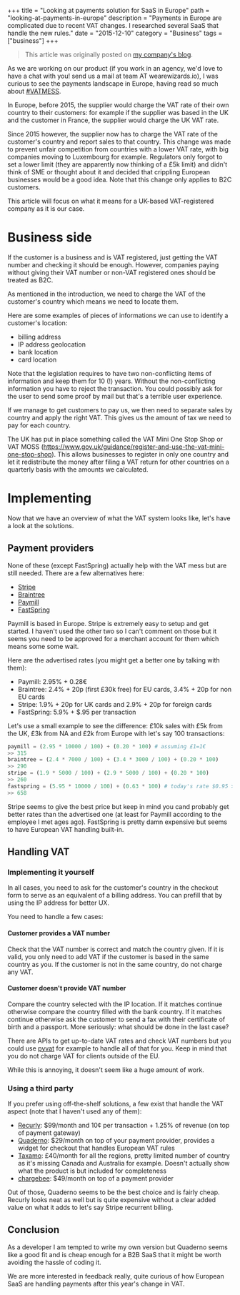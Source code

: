 +++
title = "Looking at payments solution for SaaS in Europe"
path = "looking-at-payments-in-europe"
description = "Payments in Europe are complicated due to recent VAT changes. I researched several SaaS that handle the new rules."
date = "2015-12-10"
category = "Business"
tags = ["business"]
+++

> This article was originally posted on [my company's blog](https://blog.wearewizards.io/looking-at-payments-solution-for-saas-in-europe).

As we are working on our product (if you work in an agency, we'd love to have a chat with you! send us a mail at team AT wearewizards.io), I was curious to see the payments landscape in Europe, having read so much about [#VATMESS](https://twitter.com/hashtag/vatmess).

In Europe, before 2015, the supplier would charge the VAT rate of their own country to their customers: for example if the supplier was based in the UK and the customer in France, the supplier would charge the UK VAT rate.

Since 2015 however, the supplier now has to charge the VAT rate of the customer's country and report sales to that country. This change was made to prevent unfair competition from countries with a lower VAT rate, with big companies moving to Luxembourg for example. Regulators only forgot to set a lower limit (they are apparently now thinking of a £5k limit) and didn't think of SME or thought about it and decided that crippling European businesses would be a good idea.
Note that this change only applies to B2C customers.


This article will focus on what it means for a UK-based VAT-registered company as it is our case.


# Business side
If the customer is a business and is VAT registered, just getting the VAT number and checking it should be enough. However, companies paying without giving their VAT number or non-VAT registered ones should be treated as B2C.

As mentioned in the introduction, we need to charge the VAT of the customer's country which means we need to locate them.

Here are some examples of pieces of informations we can use to identify a customer's location:

- billing address
- IP address geolocation
- bank location
- card location

Note that the legislation requires to have two non-conflicting items of information and keep them for 10 (!) years. 
Without the non-conflicting information you have to reject the transaction. You could possibly ask for the user to send some proof by mail but that's a terrible user experience.

If we manage to get customers to pay us, we then need to separate sales by country and apply the right VAT. This gives us the amount of tax we need to pay for each country.

The UK has put in place something called the VAT Mini One Stop Shop or VAT MOSS (https://www.gov.uk/guidance/register-and-use-the-vat-mini-one-stop-shop). This allows businesses to register in only one country and let it redistribute the money after filing a VAT return for other countries on a quarterly basis with the amounts we calculated.


# Implementing
Now that we have an overview of what the VAT system looks like, let's have a look at the solutions.

## Payment providers
None of these (except FastSpring) actually help with the VAT mess but are still needed.
There are a few alternatives here:

- [Stripe](https://stripe.com)
- [Braintree](https://www.braintreepayments.com/)
- [Paymill](https://www.paymill.com/)
- [FastSpring](http://www.fastspring.com/)

Paymill is based in Europe. Stripe is extremely easy to setup and get started. I haven't used the other two so I can't comment on those but it seems you need to be approved for a merchant account for them which means some some wait.

Here are the advertised rates (you might get a better one by talking with them):

- Paymill: 2.95% + 0.28€
- Braintree: 2.4% + 20p (first £30k free) for EU cards, 3.4% + 20p for non EU cards
- Stripe: 1.9% + 20p for UK cards and 2.9% + 20p for foreign cards
- FastSpring: 5.9% + $.95 per transaction

Let's use a small example to see the difference: £10k sales with £5k from the UK, £3k from NA and £2k from Europe with let's say 100 transactions:

```python
paymill = (2.95 * 10000 / 100) + (0.20 * 100) # assuming £1=1€
>> 315
braintree = (2.4 * 7000 / 100) + (3.4 * 3000 / 100) + (0.20 * 100)
>> 290
stripe = (1.9 * 5000 / 100) + (2.9 * 5000 / 100) + (0.20 * 100)
>> 260
fastspring = (5.95 * 10000 / 100) + (0.63 * 100) # today's rate $0.95 > £0.63
>> 658
```

Stripe seems to give the best price but keep in mind you cand probably get better rates than the advertised one (at least for Paymill according to the employee I met ages ago).
FastSpring is pretty damn expensive but seems to have European VAT handling built-in.

## Handling VAT

### Implementing it yourself
In all cases, you need to ask for the customer's country in the checkout form to serve as an equivalent of a billing address. You can prefill that by using the IP address for better UX.

You need to handle a few cases:

#### Customer provides a VAT number
Check that the VAT number is correct and match the country given.
If it is valid, you only need to add VAT if the customer is based in the same country as you.
If the customer is not in the same country, do not charge any VAT.

#### Customer doesn't provide VAT number
Compare the country selected with the IP location. 
If it matches continue otherwise compare the country filled with the bank country. 
If it matches continue otherwise ask the customer to send a fax with their certificate of birth and a passport. 
More seriously: what should be done in the last case? 

There are APIs to get up-to-date VAT rates and check VAT numbers but you could use [pyvat](https://github.com/iconfinder/pyvat) for example to handle all of that for you. Keep in mind that you do not charge VAT for clients outside of the EU.

While this is annoying, it doesn't seem like a huge amount of work.


### Using a third party
If you prefer using off-the-shelf solutions, a few exist that handle the VAT aspect (note that I haven't used any of them):

- [Recurly](https://recurly.com/): $99/month and 10¢ per transaction + 1.25% of revenue (on top of payment gateway)
- [Quaderno](https://quaderno.io/): $29/month on top of your payment provider, provides a widget for checkout that handles European VAT rules
- [Taxamo](https://www.taxamo.com): £40/month for all the regions, pretty limited number of country as it's missing Canada and Australia for example. Doesn't actually show what the product is but included for completeness
- [chargebee](https://www.chargebee.com): $49/month on top of a payment provider

Out of those, Quaderno seems to be the best choice and is fairly cheap. Recurly looks neat as well but is quite expensive without a clear added value on what it adds to let's say Stripe recurrent billing.


## Conclusion
As a developer I am tempted to write my own version but Quaderno seems like a good fit and is cheap enough for a B2B SaaS that it might be worth avoiding the hassle of coding it.

We are more interested in feedback really, quite curious of how European SaaS are handling payments after this year's change in VAT.
